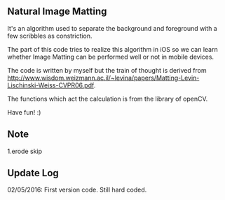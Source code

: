## Natural Image Matting

It's an algorithm used to separate the background and foreground with a few scribbles as constriction.

The part of this code tries to realize this algorithm in iOS so we can learn whether Image Matting can be performed well or not in mobile devices.

The code is written by myself but the train of thought is derived from http://www.wisdom.weizmann.ac.il/~levina/papers/Matting-Levin-Lischinski-Weiss-CVPR06.pdf. 

The functions which act the calculation is from the library of openCV.

Have fun! :)

## Note 
1.erode skip

## Update Log
02/05/2016: First version code. Still hard coded.  
